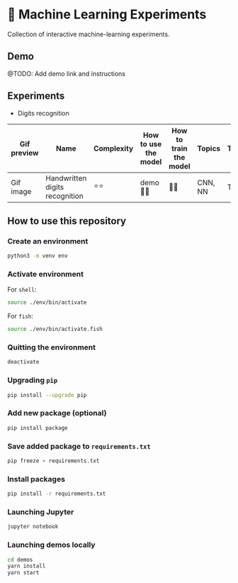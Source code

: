 # 🤖 Machine Learning Experiments

Collection of interactive machine-learning experiments.

## Demo

@TODO: Add demo link and instructions

## Experiments

- Digits recognition

| Gif preview | Name | Complexity | How to use the model | How to train the model | Topics | Technology |
| ----------- | ---- | ---------- | -------------------- | ---------------------- | ------ | ---------- |
| Gif image | Handwritten digits recognition | ⭐️⭐️ | demo 🏄‍♂️| 🏋️‍♂️ | CNN, NN | Tensorflow |

## How to use this repository

### Create an environment

```bash
python3 -m venv env
```

### Activate environment

For `shell`:

```bash
source ./env/bin/activate
```

For `fish`:

```bash
source ./env/bin/activate.fish
```

### Quitting the environment

```bash
deactivate
```

### Upgrading `pip`

```bash
pip install --upgrade pip
```

### Add new package (optional)

```bash
pip install package
```

### Save added package to `requirements.txt`

```bash
pip freeze > requirements.txt
```

### Install packages

```bash
pip install -r requirements.txt
```

### Launching Jupyter

```bash
jupyter notebook
```

### Launching demos locally

```bash
cd demos
yarn install
yarn start
```
